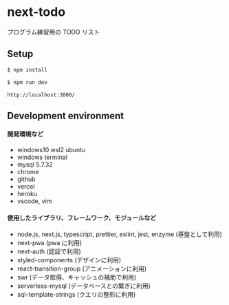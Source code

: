 # next-todo

プログラム練習用の TODO リスト

## Setup

```bash
$ npm install
```

```bash
$ npm run dev
```

```
http://localhost:3000/
```

## Development environment

#### 開発環境など

- windows10 wsl2 ubuntu
- windows terminal
- mysql 5.7.32
- chrome
- github
- vercel
- heroku
- vscode, vim

#### 使用したライブラリ、フレームワーク、モジュールなど

- node.js, next.js, typescript, prettier, eslint, jest, enzyme (基盤として利用)
- next-pwa (pwa に利用)
- next-auth (認証で利用)
- styled-components (デザインに利用)
- react-transition-group (アニメーションに利用)
- swr (データ取得、キャッシュの補助で利用)
- serverless-mysql (データベースとの繋ぎに利用)
- sql-template-strings (クエリの整形に利用)
